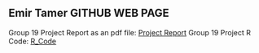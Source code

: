## Emir Tamer GITHUB WEB PAGE

Group 19 Project Report as an pdf file: [Project Report](360ProjectReport.pdf)
Group 19 Project R Code: [R_Code](360projectt.Rmd)
